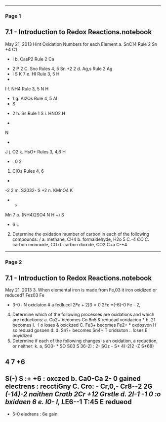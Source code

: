 

---

### Page 1

## 7.1 - Introduction to Redox Reactions.notebook
May 21, 2013
Hint
Oxidation Numbers for each Element
a. SnC14
Rule 2
Sn
+4 C1
- I
b. CasP2
Rule 2
Ca
+ 2 P
2
C. Sno
Rules 4, 5 Sn
+2
2
d. Ag,s
Rule 2
Ag
+ I
S
K 7
e. HI
Rule 3, 5
H
+
I
f. NH4
Rule 3, 5
N
H
+ 1
g. Al2Os
Rule 4, 5
Al
+ S
- 2
h. Ss
Rule 1
S
i. HNO2
H
+
N
+ >
J
j. O2
k. HsO+
Rules 3, 4,6 H
+ . 0
2
1. CIOs
Rules 4, 6
+
-2
2
m. S2032-
S
+2
n. KMnO4
K
+ -
Mn
7
o. (NH4)2SO4
N
H
+)
S
* 6
L
2. Determine the oxidation mumber of carbon in each of the following çompounds:
/
a. methane, CH4
b. formaidehyde, H2o
5
C.-4
$CO$
C. carbon monoxide, CO
d. carbon dioxide, CO2
C+a
C-+4


---

### Page 2

## 7.1 - Introduction to Redox Reactions.notebook
May 21, 2013
3. When elemental iron is made from Fe,03 it iron oxidized or reduced?
Fez03 Fe
+ 3-0
: N oxiclaton # a fedlucel
$2Fe + 2)3=0$
2Fe *(-6)-0
Fe - 2,
4. Determine which of the following processes are oxidations and which are reductions:
a. Co2+ becomes Co 8n5 & reducad
voridacion *
b. 21 becomes I.
-I
o
loses &  oxickzed
C. Fe3+ becomes Fe2+ * oxdosvon H so
reduad
gosoen d.
d. Sn?+ becomes Sn4+
T oridsuton :. loses E ooyidized
5. Determine if each of the following changes is an oxidation, a reduction, or neither:
k.
a, SO3- * SO
S03 S 36-2) : 2-
SOz - S+ 4(-2)2
-Z
S+68)
## 4 7 +6
S(-)
S :+
+6
: oxczed
b. Ca0-Ca
2-
0
gained electrens : recctiGny
C. Cro: - Cr,0,-
Cr8--2
2G *(-14)-2
naithen
Cratb
2Cr +12
Grstle
d. 2I-1
-1
0
:o bxidaen
6
e. I0- I,
L*E6--1
T:45
E
redueod
-
* 5-0
eledrens :
6e gain